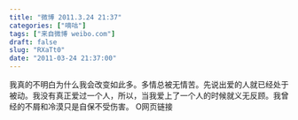 ```yaml
---
title: "微博 2011.3.24 21:37"
categories: ["嘀咕"]
tags: ["来自微博 weibo.com"]
draft: false
slug: "RXaTt0"
date: "2011-03-24 21:37:00"
---
```


<p>我真的不明白为什么我会改变如此多。多情总被无情苦。先说出爱的人就已经处于被动。我没有真正爱过一个人，所以，当我爱上了一个人的时候就义无反顾。我曾经的不屑和冷漠只是自保不受伤害。 O网页链接 ​​​​</p>

